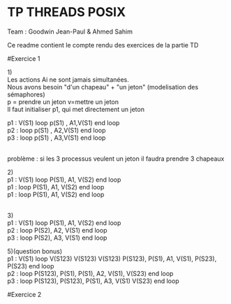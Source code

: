 # TP THREADS POSIX
Team : Goodwin Jean-Paul & Ahmed Sahim

Ce readme contient le compte rendu des exercices de la partie TD

#Exercice 1

1)</br>
Les actions Ai ne sont jamais simultanées.</br>
Nous avons besoin "d'un chapeau" + "un jeton" (modelisation des sémaphores)</br>
p = prendre un jeton     v=mettre un jeton</br>
Il faut initialiser p1, qui met directement un jeton</br>


p1 : V(S1) loop     p(S1) , A1,V(S1) end loop</br>
p2 : loop           p(S1) , A2,V(S1) end loop</br>
p3 : loop           p(S1) , A3,V(S1) end loop</br></br>

problème : si les 3 processus veulent un jeton il faudra prendre 3 chapeaux</br>
  
2)</br>
p1 : V(S1) loop     P(S1), A1, V(S2) end loop</br>
p1 : loop           P(S1), A1, V(S2) end loop</br>
p1 : loop           P(S1), A1, V(S2) end loop</br></br>


3)</br>
p1 : V(S1) loop     P(S1), A1, V(S2) end loop</br>
p2 : loop           P(S2), A2, V(S1) end loop</br>
p3 : loop           P(S2), A3, V(S1) end loop</br>


5)(question bonus)</br>
p1 : V(S1) loop V(S123) V(S123) V(S123)     P(S123), P(S1), A1, V(S1), P(S23), P(S23) end loop</br>
p2 : loop                                   P(S123), P(S1), P(S1), A2, V(S1), V(S23) end loop</br>
p3 : loop                                   P(S123), P(S123), P(S1), A3, V(S1) V(S23) end loop</br>

#Exercice 2






